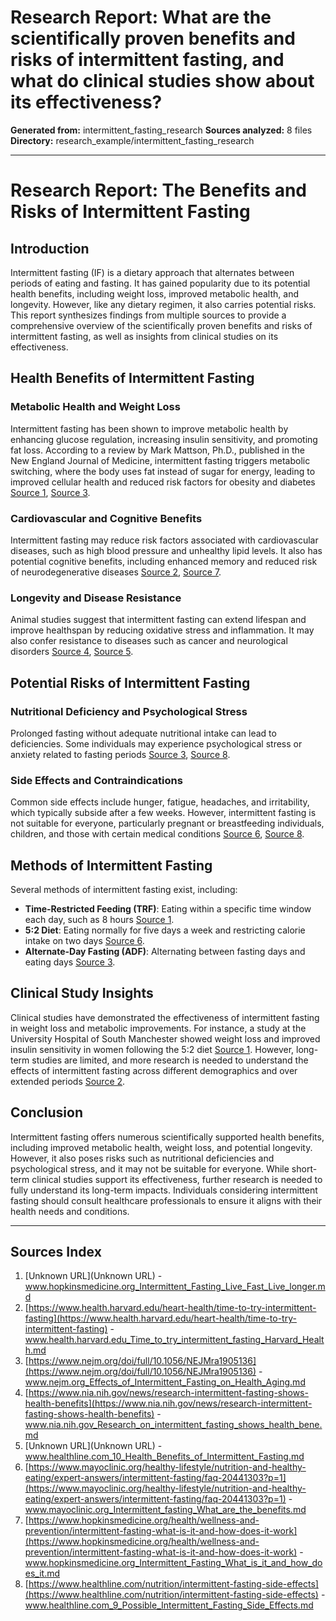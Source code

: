 # Research Report: What are the scientifically proven benefits and risks of intermittent fasting, and what do clinical studies show about its effectiveness?

**Generated from:** intermittent_fasting_research
**Sources analyzed:** 8 files
**Directory:** research_example/intermittent_fasting_research

---

# Research Report: The Benefits and Risks of Intermittent Fasting

## Introduction

Intermittent fasting (IF) is a dietary approach that alternates between periods of eating and fasting. It has gained popularity due to its potential health benefits, including weight loss, improved metabolic health, and longevity. However, like any dietary regimen, it also carries potential risks. This report synthesizes findings from multiple sources to provide a comprehensive overview of the scientifically proven benefits and risks of intermittent fasting, as well as insights from clinical studies on its effectiveness.

## Health Benefits of Intermittent Fasting

### Metabolic Health and Weight Loss

Intermittent fasting has been shown to improve metabolic health by enhancing glucose regulation, increasing insulin sensitivity, and promoting fat loss. According to a review by Mark Mattson, Ph.D., published in the New England Journal of Medicine, intermittent fasting triggers metabolic switching, where the body uses fat instead of sugar for energy, leading to improved cellular health and reduced risk factors for obesity and diabetes [Source 1](https://www.hopkinsmedicine.org/news/newsroom/news-releases/intermittent-fasting-live-fast-live-longer), [Source 3](https://www.nejm.org/doi/full/10.1056/NEJMra1905136).

### Cardiovascular and Cognitive Benefits

Intermittent fasting may reduce risk factors associated with cardiovascular diseases, such as high blood pressure and unhealthy lipid levels. It also has potential cognitive benefits, including enhanced memory and reduced risk of neurodegenerative diseases [Source 2](https://www.health.harvard.edu/heart-health/time-to-try-intermittent-fasting), [Source 7](https://www.hopkinsmedicine.org/health/wellness-and-prevention/intermittent-fasting-what-is-it-and-how-does-it-work).

### Longevity and Disease Resistance

Animal studies suggest that intermittent fasting can extend lifespan and improve healthspan by reducing oxidative stress and inflammation. It may also confer resistance to diseases such as cancer and neurological disorders [Source 4](https://www.nia.nih.gov/news/research-intermittent-fasting-shows-health-benefits), [Source 5](https://www.healthline.com/nutrition/10-health-benefits-of-intermittent-fasting).

## Potential Risks of Intermittent Fasting

### Nutritional Deficiency and Psychological Stress

Prolonged fasting without adequate nutritional intake can lead to deficiencies. Some individuals may experience psychological stress or anxiety related to fasting periods [Source 3](https://www.nejm.org/doi/full/10.1056/NEJMra1905136), [Source 8](https://www.healthline.com/nutrition/intermittent-fasting-side-effects).

### Side Effects and Contraindications

Common side effects include hunger, fatigue, headaches, and irritability, which typically subside after a few weeks. However, intermittent fasting is not suitable for everyone, particularly pregnant or breastfeeding individuals, children, and those with certain medical conditions [Source 6](https://www.mayoclinic.org/healthy-lifestyle/nutrition-and-healthy-eating/expert-answers/intermittent-fasting/faq-20441303?p=1), [Source 8](https://www.healthline.com/nutrition/intermittent-fasting-side-effects).

## Methods of Intermittent Fasting

Several methods of intermittent fasting exist, including:

- **Time-Restricted Feeding (TRF)**: Eating within a specific time window each day, such as 8 hours [Source 1](https://www.hopkinsmedicine.org/news/newsroom/news-releases/intermittent-fasting-live-fast-live-longer).
- **5:2 Diet**: Eating normally for five days a week and restricting calorie intake on two days [Source 6](https://www.mayoclinic.org/healthy-lifestyle/nutrition-and-healthy-eating/expert-answers/intermittent-fasting/faq-20441303?p=1).
- **Alternate-Day Fasting (ADF)**: Alternating between fasting days and eating days [Source 3](https://www.nejm.org/doi/full/10.1056/NEJMra1905136).

## Clinical Study Insights

Clinical studies have demonstrated the effectiveness of intermittent fasting in weight loss and metabolic improvements. For instance, a study at the University Hospital of South Manchester showed weight loss and improved insulin sensitivity in women following the 5:2 diet [Source 1](https://www.hopkinsmedicine.org/news/newsroom/news-releases/intermittent-fasting-live-fast-live-longer). However, long-term studies are limited, and more research is needed to understand the effects of intermittent fasting across different demographics and over extended periods [Source 2](https://www.health.harvard.edu/heart-health/time-to-try-intermittent-fasting).

## Conclusion

Intermittent fasting offers numerous scientifically supported health benefits, including improved metabolic health, weight loss, and potential longevity. However, it also poses risks such as nutritional deficiencies and psychological stress, and it may not be suitable for everyone. While short-term clinical studies support its effectiveness, further research is needed to fully understand its long-term impacts. Individuals considering intermittent fasting should consult healthcare professionals to ensure it aligns with their health needs and conditions.

---

## Sources Index

1. [Unknown URL](Unknown URL) - www.hopkinsmedicine.org_Intermittent_Fasting_Live_Fast_Live_longer.md
2. [https://www.health.harvard.edu/heart-health/time-to-try-intermittent-fasting](https://www.health.harvard.edu/heart-health/time-to-try-intermittent-fasting) - www.health.harvard.edu_Time_to_try_intermittent_fasting_Harvard_Health.md
3. [https://www.nejm.org/doi/full/10.1056/NEJMra1905136](https://www.nejm.org/doi/full/10.1056/NEJMra1905136) - www.nejm.org_Effects_of_Intermittent_Fasting_on_Health_Aging.md
4. [https://www.nia.nih.gov/news/research-intermittent-fasting-shows-health-benefits](https://www.nia.nih.gov/news/research-intermittent-fasting-shows-health-benefits) - www.nia.nih.gov_Research_on_intermittent_fasting_shows_health_bene.md
5. [Unknown URL](Unknown URL) - www.healthline.com_10_Health_Benefits_of_Intermittent_Fasting.md
6. [https://www.mayoclinic.org/healthy-lifestyle/nutrition-and-healthy-eating/expert-answers/intermittent-fasting/faq-20441303?p=1](https://www.mayoclinic.org/healthy-lifestyle/nutrition-and-healthy-eating/expert-answers/intermittent-fasting/faq-20441303?p=1) - www.mayoclinic.org_Intermittent_fasting_What_are_the_benefits.md
7. [https://www.hopkinsmedicine.org/health/wellness-and-prevention/intermittent-fasting-what-is-it-and-how-does-it-work](https://www.hopkinsmedicine.org/health/wellness-and-prevention/intermittent-fasting-what-is-it-and-how-does-it-work) - www.hopkinsmedicine.org_Intermittent_Fasting_What_is_it_and_how_does_it.md
8. [https://www.healthline.com/nutrition/intermittent-fasting-side-effects](https://www.healthline.com/nutrition/intermittent-fasting-side-effects) - www.healthline.com_9_Possible_Intermittent_Fasting_Side_Effects.md
